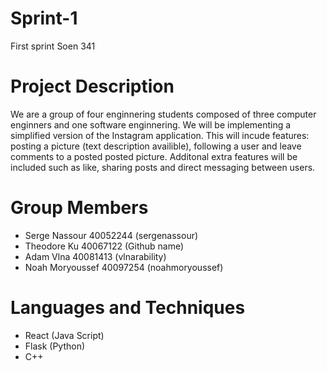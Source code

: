 # Sprint-1
First sprint Soen 341

# Project Description

We are a group of four enginnering students composed of three computer enginners and one software enginnering. We will be implementing a simplified version of the Instagram application. This will incude features: posting a picture (text description availible), following a user and leave comments to a posted posted picture. Additonal extra features will be included such as like, sharing posts and direct messaging between users.

# Group Members 

- Serge Nassour	40052244 (sergenassour)
- Theodore Ku	40067122 (Github name)
- Adam Vlna	40081413 (vlnarability)
- Noah Moryoussef	40097254 (noahmoryoussef)

# Languages and Techniques

- React (Java Script)
- Flask (Python)
- C++

